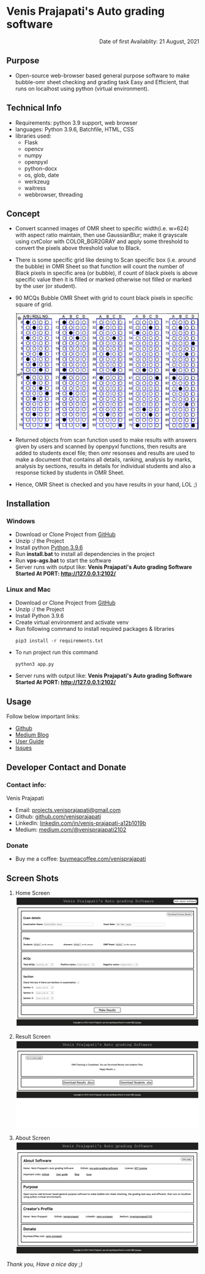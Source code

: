 
# Venis Prajapati's Auto grading software


<p align="right">
    Date of first Availablity: 21 August, 2021
</p>


## Purpose

- Open-source web-browser based general purpose software to make bubble-omr sheet checking and grading task Easy and Efficient, that runs on localhost using python (virtual environment).


## Technical Info

- Requirements: python 3.9 support, web browser
- languages: Python 3.9.6, Batchfile, HTML, CSS
- libraries used: 
    - Flask
    - opencv
    - numpy
    - openpyxl
    - python-docx
    - os, glob, date
    - werkzeug
    - waitress
    - webbrowser, threading


## Concept

- Convert scanned images of OMR sheet to specific width(i.e. w=624) with aspect ratio maintain, then use GaussianBlur; make it grayscale using cvtColor with COLOR_BGR2GRAY and apply some threshold to convert the pixels above threshold value to Black.

- There is some specific grid like desing to Scan specific box (i.e. around the bubble) in OMR Sheet so that function will count the number of Black pixels in specific area (or bubble), if count of black pixels is above specific value then it is filled or marked otherwise not filled or marked by the user (or student).

- 90 MCQs Bubble OMR Sheet with grid to count black pixels in specific square of grid.

    ![grid-omr](https://github.com/venisprajapati/vps-auto-grading-software/blob/main/screen-shots/grid_.png?raw=true)

- Returned objects from scan function used to make results with answers given by users and scanned by openpyxl functions, then results are added to students excel file; then omr resonses and results are used to make a document that contains all details, ranking, analysis by marks, analysis by sections, results in details for individual students and also a response ticked by students in OMR Sheet.

- Hence, OMR Sheet is checked and you have results in your hand, LOL ;)


## Installation

### Windows

- Download or Clone Project from <a href="https://github.com/venisprajapati/vps-auto-grading-software">GitHub</a>
- Unzip :/ the Project
- Install python <a href="https://www.python.org/ftp/python/3.9.6/python-3.9.6-amd64.exe">Python 3.9.6</a>
- Run <b>install.bat</b> to install all dependencies in the project
- Run <b>vps-ags.bat</b> to start the software
- Server runs with output like: <b>Venis Prajapati's Auto grading Software Started At PORT: <a href="http://127.0.0.1:2102/">http://127.0.0.1:2102/</a> </b>

### Linux and Mac

- Download or Clone Project from <a href="https://github.com/venisprajapati/vps-auto-grading-software">GitHub</a>
- Unzip :/ the Project
- Install Python 3.9.6
- Create virtual environment and activate venv
- Run following command to install required packages & libraries
    ```
    pip3 install -r requirements.txt
    ```
- To run project run this command
    ```
    python3 app.py
    ```
- Server runs with output like: <b>Venis Prajapati's Auto grading Software Started At PORT: <a href="http://127.0.0.1:2102/">http://127.0.0.1:2102/</a> </b>


## Usage

Follow below important links:

- <a href="https://github.com/venisprajapati/vps-auto-grading-software">Github</a>
- <a href="https://medium.com/@venisprajapati2102/about-vps-auto-grading-software-5b611ffe6c74">Medium Blog</a>
- <a href="https://github.com/venisprajapati/vps-auto-grading-software/blob/main/User-guide.pdf">User Guide</a>
- <a href="https://github.com/venisprajapati/vps-auto-grading-software/issues">Issues</a>


## Developer Contact and Donate

### Contact info:
Venis Prajapati
* Email: projects.venisprajapati@gmail.com
* Github: <a href="https://github.com/venisprajapati">github.com/venisprajapati</a>
* LinkedIn: <a href="https://linkedin.com/in/venis-prajapati-a12b1019b">linkedin.com/in/venis-prajapati-a12b1019b</a>
* Medium: <a href="https://medium.com/@venisprajapati2102">medium.com/@venisprajapati2102</a>

### Donate

* Buy me a coffee: <a href="https://buymeacoffee.com/venisprajapati">buymeacoffee.com/venisprajapati</a>


## Screen Shots

1) Home Screen
    ![home-page](https://github.com/venisprajapati/vps-auto-grading-software/blob/main/screen-shots/vps-ags_main_page.png?raw=true)

2) Result Screen
    ![result-page](https://github.com/venisprajapati/vps-auto-grading-software/blob/main/screen-shots/vps-ags_result_page.png?raw=true)

3) About Screen
    ![info-page](https://github.com/venisprajapati/vps-auto-grading-software/blob/main/screen-shots/vps-ags_info_page.png?raw=true)

*Thank you, Have a nice day ;)*
